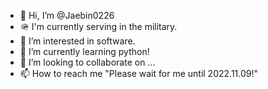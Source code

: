 - 👋 Hi, I’m @Jaebin0226
- 🪖 I'm currently serving in the military.
- 👀 I’m interested in software.
- 🌱 I’m currently learning python!
- 💞️ I’m looking to collaborate on ...
- 📫 How to reach me "Please wait for me until 2022.11.09!"

<!---
Jaebin0226/Jaebin0226 is a ✨ special ✨ repository because its `README.md` (this file) appears on your GitHub profile.
You can click the Preview link to take a look at your changes.
--->
